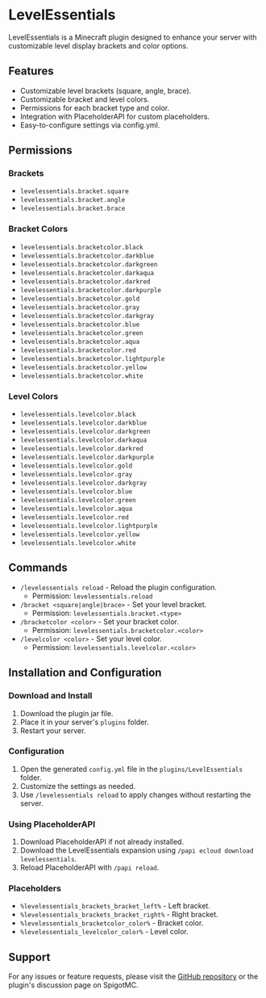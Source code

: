 # LevelEssentials

LevelEssentials is a Minecraft plugin designed to enhance your server with customizable level display brackets and color options. 

## Features
- Customizable level brackets (square, angle, brace).
- Customizable bracket and level colors.
- Permissions for each bracket type and color.
- Integration with PlaceholderAPI for custom placeholders.
- Easy-to-configure settings via config.yml.

## Permissions
### Brackets
- `levelessentials.bracket.square`
- `levelessentials.bracket.angle`
- `levelessentials.bracket.brace`

### Bracket Colors
- `levelessentials.bracketcolor.black`
- `levelessentials.bracketcolor.darkblue`
- `levelessentials.bracketcolor.darkgreen`
- `levelessentials.bracketcolor.darkaqua`
- `levelessentials.bracketcolor.darkred`
- `levelessentials.bracketcolor.darkpurple`
- `levelessentials.bracketcolor.gold`
- `levelessentials.bracketcolor.gray`
- `levelessentials.bracketcolor.darkgray`
- `levelessentials.bracketcolor.blue`
- `levelessentials.bracketcolor.green`
- `levelessentials.bracketcolor.aqua`
- `levelessentials.bracketcolor.red`
- `levelessentials.bracketcolor.lightpurple`
- `levelessentials.bracketcolor.yellow`
- `levelessentials.bracketcolor.white`

### Level Colors
- `levelessentials.levelcolor.black`
- `levelessentials.levelcolor.darkblue`
- `levelessentials.levelcolor.darkgreen`
- `levelessentials.levelcolor.darkaqua`
- `levelessentials.levelcolor.darkred`
- `levelessentials.levelcolor.darkpurple`
- `levelessentials.levelcolor.gold`
- `levelessentials.levelcolor.gray`
- `levelessentials.levelcolor.darkgray`
- `levelessentials.levelcolor.blue`
- `levelessentials.levelcolor.green`
- `levelessentials.levelcolor.aqua`
- `levelessentials.levelcolor.red`
- `levelessentials.levelcolor.lightpurple`
- `levelessentials.levelcolor.yellow`
- `levelessentials.levelcolor.white`

## Commands
- `/levelessentials reload` - Reload the plugin configuration.
  - Permission: `levelessentials.reload`
- `/bracket <square|angle|brace>` - Set your level bracket.
  - Permission: `levelessentials.bracket.<type>`
- `/bracketcolor <color>` - Set your bracket color.
  - Permission: `levelessentials.bracketcolor.<color>`
- `/levelcolor <color>` - Set your level color.
  - Permission: `levelessentials.levelcolor.<color>`

## Installation and Configuration
### Download and Install
1. Download the plugin jar file.
2. Place it in your server's `plugins` folder.
3. Restart your server.

### Configuration
1. Open the generated `config.yml` file in the `plugins/LevelEssentials` folder.
2. Customize the settings as needed.
3. Use `/levelessentials reload` to apply changes without restarting the server.

### Using PlaceholderAPI
1. Download PlaceholderAPI if not already installed.
2. Download the LevelEssentials expansion using `/papi ecloud download levelessentials`.
3. Reload PlaceholderAPI with `/papi reload`.

### Placeholders
- `%levelessentials_brackets_bracket_left%` - Left bracket.
- `%levelessentials_brackets_bracket_right%` - Right bracket.
- `%levelessentials_bracketcolor_color%` - Bracket color.
- `%levelessentials_levelcolor_color%` - Level color.

## Support
For any issues or feature requests, please visit the [GitHub repository](https://github.com/yourusername/LevelEssentials) or the plugin's discussion page on SpigotMC.
